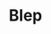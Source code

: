 ---
title: Blep
crosslinks:
- livven
- aww
- cats
- pics
- teefies
- Catloaf
- RelayForReddit
- videos
- MildlyStartledCats
- worldnews
- growtrees
- catchinscratches
- DisneyEyes
- torties
- AnimalsBeingDerps
- Blup
- funny_cats
- ImagesOfCalifornia
- funny
- HighResPussyPIcs
---